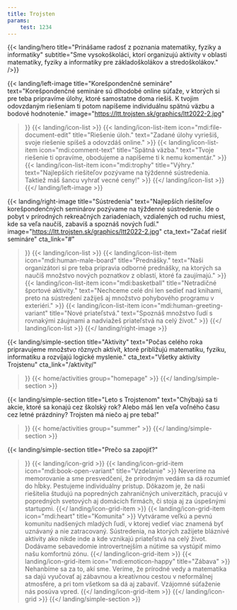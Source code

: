 ```yaml
---
title: Trojsten
params:
    test: 1234
---
```

{{< landing/hero
    title="Prinášame radosť z poznania matematiky, fyziky a informatiky"
    subtitle="Sme vysokoškoláci, ktorí organizujú aktivity v oblasti matematiky, fyziky a informatiky pre základoškolákov a stredoškolákov."
/>}}


{{< landing/left-image
    title="Korešpondenčné semináre"
    text="Korešpondenčné semináre sú dlhodobé online súťaže, v&nbsp;ktorých si pre&nbsp;teba pripravíme úlohy, ktoré samostatne doma riešiš. K&nbsp;tvojim odovzdaným riešeniam ti potom napíšeme individuálnu spätnú väzbu a bodové hodnotenie."
    image="https://ltt.trojsten.sk/graphics/ltt2022-2.jpg"
>}}
    {{< landing/icon-list >}}
        {{< landing/icon-list-item icon="mdi:file-document-edit"
            title="Riešenie úloh."
            text="Zadané úlohy vyriešiš, svoje riešenie spíšeš a odovzdáš online." >}}
        {{< landing/icon-list-item icon="mdi:comment-text"
            title="Spätná väzba."
            text="Tvoje riešenie ti opravíme, obodujeme a napíšeme ti k nemu komentár." >}}
        {{< landing/icon-list-item icon="mdi:trophy"
            title="Výhry."
            text="Najlepších riešiteľov pozývame na týždenné sústredenia. Taktiež máš šancu vyhrať vecné ceny!" >}}
    {{</ landing/icon-list >}}
{{</ landing/left-image >}}


{{< landing/right-image
    title="Sústredenia"
    text="Najlepších riešiteľov korešpondenčných seminárov pozývame na týždenné sústredenie. Ide o pobyt v prírodných rekreačných zariadeniach, vzdialených od ruchu miest, kde sa veľa naučíš, zabavíš a spoznáš nových ľudí."
    image="https://ltt.trojsten.sk/graphics/ltt2022-2.jpg"
    cta_text="Začať riešiť semináre"
    cta_link="#"
>}}
    {{< landing/icon-list >}}
        {{< landing/icon-list-item icon="mdi:human-male-board"
            title="Prednášky."
            text="Naši organizátori si pre teba pripravia odborné prednášky, na ktorých sa naučíš množstvo nových poznatkov z oblastí, ktoré ťa zaujímajú." >}}
        {{< landing/icon-list-item icon="mdi:basketball"
            title="Netradičné športové aktivity."
            text="Nechceme celé dni len sedieť nad knihami, preto na sústredení zažiješ aj množstvo pohybového programu v exteriéri." >}}
        {{< landing/icon-list-item icon="mdi:human-greeting-variant"
            title="Nové priateľstvá."
            text="Spoznáš množstvo ľudí s rovnakými záujmami a nadviažeš priateľstvá na celý život." >}}
    {{</ landing/icon-list >}}
{{</ landing/right-image >}}


{{< landing/simple-section
    title="Aktivity"
    text="Počas celého roka pripravujeme množstvo rôznych aktivít, ktoré približujú matematiku, fyziku, informatiku a rozvíjajú logické myslenie."
    cta_text="Všetky aktivity Trojstenu"
    cta_link="/aktivity/"
>}}
    {{< home/activities group="homepage" >}}
{{</ landing/simple-section >}}


{{< landing/simple-section
    title="Leto s Trojstenom"
    text="Chýbajú sa ti akcie, ktoré sa konajú cez školský rok? Alebo máš len veľa voľného času cez letné prázdniny? Trojsten má niečo aj pre teba!"
>}}
    {{< home/activities group="summer" >}}
{{</ landing/simple-section >}}


{{< landing/simple-section
    title="Prečo sa zapojiť?"
>}}
    {{< landing/icon-grid >}}
        {{< landing/icon-grid-item icon="mdi:book-open-variant"
            title="Vzdelanie" >}}
        Neveríme na memorovanie a sme presvedčení, že prírodným vedám sa dá rozumieť do hĺbky. Pestujeme individuálny prístup. Dôkazom je, že naši riešitelia študujú na popredných zahraničných univerzitách, pracujú v popredných svetových aj domácich firmách, či stoja aj za úspešnými startupmi.
        {{</ landing/icon-grid-item >}}
        {{< landing/icon-grid-item icon="mdi:heart"
            title="Komunita" >}}
        Vytvárame veľkú a pevnú komunitu nadšených mladých ľudí, v ktorej vedieť viac znamená byť uznávaný a nie zatracovaný. Sústredenia, na ktorých zažijete bláznivé aktivity ako nikde inde a kde vznikajú priateľstvá na celý život. Dodávame sebavedomie introvertnejším a nútime sa vystúpiť mimo našu komfortnú zónu.
        {{</ landing/icon-grid-item >}}
        {{< landing/icon-grid-item icon="mdi:emoticon-happy"
            title="Zábava" >}}
        Nehanbíme sa za to, akí sme. Veríme, že prírodné vedy a matematika sa dajú vyučovať aj zábavnou a kreatívnou cestou v neformálnej atmosfére, a pri tom všetkom sa dá aj zabaviť. Vzájomné súťaženie nás posúva vpred.
        {{</ landing/icon-grid-item >}}
    {{</ landing/icon-grid >}}
{{</ landing/simple-section >}}
